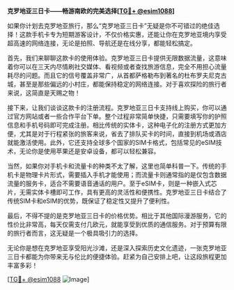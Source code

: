 **克罗地亚三日卡——畅游南欧的完美选择[[TG💪+ @esim1088](https://t.me/s/esim1088)]**

如果你计划去克罗地亚旅行，那么“克罗地亚三日卡”无疑是你不可错过的绝佳选择！这款手机卡专为短期游客设计，不仅价格实惠，还能让你在克罗地亚境内享受超高速的网络连接，无论是拍照、导航还是在线分享，都能轻松搞定。

首先，我们来聊聊这款卡的使用体验。克罗地亚三日卡提供无限数据流量，这意味着你可以在三天内尽情刷社交媒体、看视频或者查找旅游信息，完全不用担心流量耗尽的问题。而且它的信号覆盖非常广，从首都萨格勒布到著名的杜布罗夫尼克古城，甚至是那些偏远的小村庄，都能保持稳定的网络连接。对于喜欢探险的旅行者来说，这简直是天赐之物！

接下来，让我们谈谈这款卡的注册流程。克罗地亚三日卡支持线上购买，你可以通过官方网站或者一些合作平台下单。整个过程非常简单快捷，只需要填写你的护照信息和手机号码即可完成注册。相比传统的实体卡，这种电子化的注册方式更加方便，尤其是对于行程紧张的旅客来说，省去了排队买卡的时间，直接到机场或酒店就能激活使用。此外，它还支持全球多个国家的SIM卡格式，包括常见的eSIM技术，无论你是使用苹果还是安卓设备，都可以轻松兼容。

当然，如果你对手机卡和流量卡的种类不太了解，这里也简单科普一下。传统的手机卡是物理卡片形式，需要插入手机才能使用；而流量卡则通常指的是仅包含数据流量的服务卡，适合不需要语音通话的用户。至于eSIM卡，则是一种嵌入式芯片，无需实体卡槽即可工作，具有更高的灵活性和便携性。克罗地亚三日卡结合了传统SIM卡和eSIM的优势，既保证了稳定性又提升了便利性。

最后，不得不提的是克罗地亚三日卡的价格优势。相比于其他国际漫游服务，它的性价比非常高，每天仅需支付几欧元，就能享受到优质的通信服务。对于预算有限的旅行者而言，这无疑是一个极具吸引力的选择。

无论你是想在克罗地亚享受阳光沙滩，还是深入探索历史文化遗迹，一张克罗地亚三日卡都能为你带来无与伦比的便捷体验。赶紧为自己安排上吧，让这段旅程更加丰富多彩！

[[TG💪+ @esim1088](https://t.me/s/esim1088) ![Image](https://i.postimg.cc/4NQfJmqS/Snipaste-2025-05-13-00-14-12.png)]